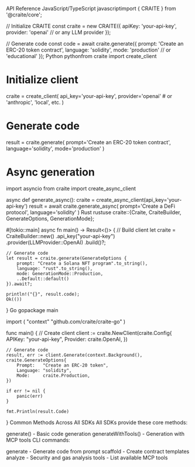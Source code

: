 API Reference
JavaScript/TypeScript
javascriptimport { CRAITE } from '@craite/core';

// Initialize CRAITE
const craite = new CRAITE({
  apiKey: 'your-api-key',
  provider: 'openai' // or any LLM provider
});

// Generate code
const code = await craite.generate({
  prompt: 'Create an ERC-20 token contract',
  language: 'solidity',
  mode: 'production' // or 'educational'
});
Python
pythonfrom craite import create_client

# Initialize client
craite = create_client(
    api_key='your-api-key',
    provider='openai'  # or 'anthropic', 'local', etc.
)

# Generate code
result = craite.generate(
    prompt='Create an ERC-20 token contract',
    language='solidity',
    mode='production'
)

# Async generation
import asyncio
from craite import create_async_client

async def generate_async():
    craite = create_async_client(api_key='your-api-key')
    result = await craite.generate_async(
        prompt='Create a DeFi protocol',
        language='solidity'
    )
Rust
rustuse craite::{Craite, CraiteBuilder, GenerateOptions, GenerationMode};

#[tokio::main]
async fn main() -> Result<()> {
    // Build client
    let craite = CraiteBuilder::new()
        .api_key("your-api-key")
        .provider(LLMProvider::OpenAI)
        .build()?;
    
    // Generate code
    let result = craite.generate(GenerateOptions {
        prompt: "Create a Solana NFT program".to_string(),
        language: "rust".to_string(),
        mode: GenerationMode::Production,
        ..Default::default()
    }).await?;
    
    println!("{}", result.code);
    Ok(())
}
Go
gopackage main

import (
    "context"
    "github.com/craite/craite-go"
)

func main() {
    // Create client
    client := craite.NewClient(craite.Config{
        APIKey:   "your-api-key",
        Provider: craite.OpenAI,
    })
    
    // Generate code
    result, err := client.Generate(context.Background(), craite.GenerateOptions{
        Prompt:   "Create an ERC-20 token",
        Language: "solidity",
        Mode:     craite.Production,
    })
    
    if err != nil {
        panic(err)
    }
    
    fmt.Println(result.Code)
}
Common Methods Across All SDKs
All SDKs provide these core methods:

generate() - Basic code generation
generateWithTools() - Generation with MCP tools
CLI commands:

generate - Generate code from prompt
scaffold - Create contract templates
analyze - Security and gas analysis
tools - List available MCP tools